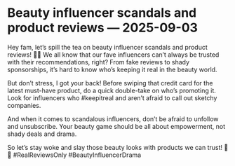 # Beauty influencer scandals and product reviews — 2025-09-03

Hey fam, let’s spill the tea on beauty influencer scandals and product reviews! 🍵💄 We all know that our fave influencers can’t always be trusted with their recommendations, right? From fake reviews to shady sponsorships, it’s hard to know who’s keeping it real in the beauty world.

But don’t stress, I got your back! Before swiping that credit card for the latest must-have product, do a quick double-take on who’s promoting it. Look for influencers who #keepitreal and aren’t afraid to call out sketchy companies.

And when it comes to scandalous influencers, don’t be afraid to unfollow and unsubscribe. Your beauty game should be all about empowerment, not shady deals and drama.

So let’s stay woke and slay those beauty looks with products we can trust! 💋✨ #RealReviewsOnly #BeautyInfluencerDrama